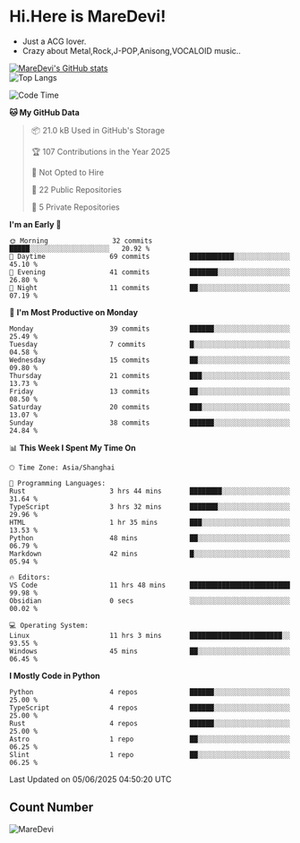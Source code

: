# Hi.Here is MareDevi!

- Just a ACG lover.
- Crazy about Metal,Rock,J-POP,Anisong,VOCALOID music..

[![MareDevi's GitHub stats](https://github-readme-stats.vercel.app/api?username=MareDevi&show_icons=true&theme=algolia)](https://github.com/anuraghazra/github-readme-stats)  
![Top Langs](https://github-readme-stats.vercel.app/api/top-langs/?username=MareDevi&layout=compact&theme=algolia)

<!--START_SECTION:waka-->
![Code Time](http://img.shields.io/badge/Code%20Time-210%20hrs%2041%20mins-blue)

**🐱 My GitHub Data** 

> 📦 21.0 kB Used in GitHub's Storage 
 > 
> 🏆 107 Contributions in the Year 2025
 > 
> 🚫 Not Opted to Hire
 > 
> 📜 22 Public Repositories 
 > 
> 🔑 5 Private Repositories 
 > 
**I'm an Early 🐤** 

```text
🌞 Morning                32 commits          █████░░░░░░░░░░░░░░░░░░░░   20.92 % 
🌆 Daytime                69 commits          ███████████░░░░░░░░░░░░░░   45.10 % 
🌃 Evening                41 commits          ███████░░░░░░░░░░░░░░░░░░   26.80 % 
🌙 Night                  11 commits          ██░░░░░░░░░░░░░░░░░░░░░░░   07.19 % 
```
📅 **I'm Most Productive on Monday** 

```text
Monday                   39 commits          ██████░░░░░░░░░░░░░░░░░░░   25.49 % 
Tuesday                  7 commits           █░░░░░░░░░░░░░░░░░░░░░░░░   04.58 % 
Wednesday                15 commits          ██░░░░░░░░░░░░░░░░░░░░░░░   09.80 % 
Thursday                 21 commits          ███░░░░░░░░░░░░░░░░░░░░░░   13.73 % 
Friday                   13 commits          ██░░░░░░░░░░░░░░░░░░░░░░░   08.50 % 
Saturday                 20 commits          ███░░░░░░░░░░░░░░░░░░░░░░   13.07 % 
Sunday                   38 commits          ██████░░░░░░░░░░░░░░░░░░░   24.84 % 
```


📊 **This Week I Spent My Time On** 

```text
🕑︎ Time Zone: Asia/Shanghai

💬 Programming Languages: 
Rust                     3 hrs 44 mins       ████████░░░░░░░░░░░░░░░░░   31.64 % 
TypeScript               3 hrs 32 mins       ███████░░░░░░░░░░░░░░░░░░   29.96 % 
HTML                     1 hr 35 mins        ███░░░░░░░░░░░░░░░░░░░░░░   13.53 % 
Python                   48 mins             ██░░░░░░░░░░░░░░░░░░░░░░░   06.79 % 
Markdown                 42 mins             █░░░░░░░░░░░░░░░░░░░░░░░░   05.94 % 

🔥 Editors: 
VS Code                  11 hrs 48 mins      █████████████████████████   99.98 % 
Obsidian                 0 secs              ░░░░░░░░░░░░░░░░░░░░░░░░░   00.02 % 

💻 Operating System: 
Linux                    11 hrs 3 mins       ███████████████████████░░   93.55 % 
Windows                  45 mins             ██░░░░░░░░░░░░░░░░░░░░░░░   06.45 % 
```

**I Mostly Code in Python** 

```text
Python                   4 repos             ██████░░░░░░░░░░░░░░░░░░░   25.00 % 
TypeScript               4 repos             ██████░░░░░░░░░░░░░░░░░░░   25.00 % 
Rust                     4 repos             ██████░░░░░░░░░░░░░░░░░░░   25.00 % 
Astro                    1 repo              ██░░░░░░░░░░░░░░░░░░░░░░░   06.25 % 
Slint                    1 repo              ██░░░░░░░░░░░░░░░░░░░░░░░   06.25 % 
```




 Last Updated on 05/06/2025 04:50:20 UTC
<!--END_SECTION:waka-->

## Count Number
![MareDevi](https://count.getloli.com/get/@maredevi?theme=moebooru-h)  

<!---
MareDevi/MareDevi is a ✨ special ✨ repository because its `README.md` (this file) appears on your GitHub profile.
You can click the Preview link to take a look at your changes.
--->
